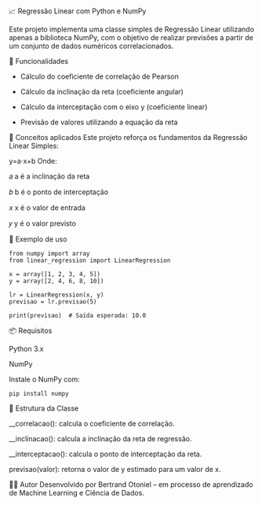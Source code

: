 📈 Regressão Linear com Python e NumPy

Este projeto implementa uma classe simples de Regressão Linear utilizando apenas a biblioteca NumPy, com o objetivo de realizar previsões a partir de um conjunto de dados numéricos correlacionados.

🚀 Funcionalidades
- Cálculo do coeficiente de correlação de Pearson

- Cálculo da inclinação da reta (coeficiente angular)

- Cálculo da interceptação com o eixo y (coeficiente linear)

- Previsão de valores utilizando a equação da reta

🧠 Conceitos aplicados
Este projeto reforça os fundamentos da Regressão Linear Simples:


  y=a⋅x+b
Onde:

𝑎
a é a inclinação da reta

𝑏
b é o ponto de interceptação

𝑥
x é o valor de entrada

𝑦
y é o valor previsto

🧾 Exemplo de uso

    from numpy import array
    from linear_regression import LinearRegression

    x = array([1, 2, 3, 4, 5])
    y = array([2, 4, 6, 8, 10])

    lr = LinearRegression(x, y)
    previsao = lr.previsao(5)

    print(previsao)  # Saída esperada: 10.0
📦 Requisitos

Python 3.x

NumPy

Instale o NumPy com:

    pip install numpy

📁 Estrutura da Classe

__correlacao(): calcula o coeficiente de correlação.

__inclinacao(): calcula a inclinação da reta de regressão.

__interceptacao(): calcula o ponto de interceptação da reta.

previsao(valor): retorna o valor de y estimado para um valor de x.

👨‍💻 Autor
Desenvolvido por Bertrand Otoniel – em processo de aprendizado de Machine Learning e Ciência de Dados.
